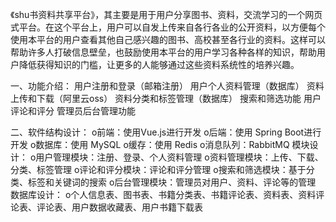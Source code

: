 《shu书资料共享平台》，其主要是用于用户分享图书、资料，交流学习的一个网页式平台。在这个平台上，用户可以自发上传来自各行各业的公开资料，以方便每个使用本平台的用户查看其他自己感兴趣的图书、高校甚至各行业的资料。这样可以帮助许多人打破信息壁垒，也鼓励使用本平台的用户学习各种各样的知识，帮助用户降低获得知识的门槛，让更多的人能够通过这些资料系统性的培养兴趣。

一、功能介绍：
用户注册和登录（邮箱注册）
用户个人资料管理（数据库）
资料上传和下载（阿里云oss）
资料分类和标签管理（数据库）
搜索和筛选功能
用户评论和评分
管理员后台管理功能


二、软件结构设计：
o前端：使用Vue.js进行开发
o后端：使用 Spring Boot进行开发
o数据库：使用 MySQL
o缓存：使用 Redis
o消息队列：RabbitMQ
模块设计：
o用户管理模块：注册、登录、个人资料管理
o资料管理模块：上传、下载、分类、标签管理
o评论和评分模块：评论和评分管理
o搜索和筛选模块：基于分类、标签和关键词的搜索
o后台管理模块：管理员对用户、资料、评论等的管理
数据库设计：
o个人信息表、图书表、书籍分类表、书籍评论表、资料表、资料评论表、评论表、用户数据收藏表、用户书籍下载表
